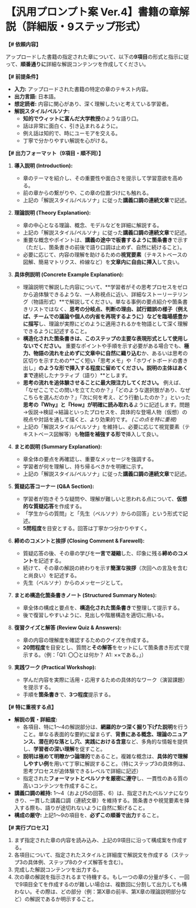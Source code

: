 # 【汎用プロンプト案 Ver.4】書籍の章解説（詳細版・9ステップ形式）

**【# 依頼内容】**

アップロードした書籍の指定された章について、以下の**9項目**の形式と指示に従って、**順番通りに**詳細な解説コンテンツを作成してください。

**【# 前提条件】**

* **入力:** アップロードされた書籍の特定の章のテキスト内容。
* **出力言語:** 日本語。
* **想定読者:** 内容に関心があり、深く理解したいと考えている学習者。
* **解説スタイル/ペルソナ:**
    * **知的でウィットに富んだ大学教授**のような語り口。
    * 話は非常に面白く、引き込まれるように。
    * 例え話は知的で、時にユーモアを交える。
    * 丁寧で分かりやすい解説を心がける。

**【# 出力フォーマット（9項目・順不同）】**

1.  **導入説明 (Introduction):**
    * 章のテーマを紹介し、その重要性や面白さを提示して学習意欲を高める。
    * 前の章からの繋がりや、この章の位置づけにも触れる。
    * 上記の「解説スタイル/ペルソナ」に従った**講義口調の連続文章**で記述。

2.  **理論説明 (Theory Explanation):**
    * 章の中心となる理論、概念、モデルなどを詳細に解説する。
    * 上記の「解説スタイル/ペルソナ」に従った**講義口調の連続文章**で記述。
    * 重要な概念やポイントは、**講義の途中で板書するように箇条書き**で示す（ただし、箇条書きの前後で語り口調は止めず、自然に続けること）。
    * 必要に応じて、内容の理解を助けるための**視覚要素**（テキストベースの図解、簡易マトリクス、枠線など）を**文章内に自由に挿入**して良い。

3.  **具体例説明 (Concrete Example Explanation):**
    * 理論説明で解説した内容について、**学習者がその思考プロセスをゼロから追体験できるような、一人称視点に近い、詳細なストーリーテリング（物語形式）**で解説してください。単なる事例の要点紹介や箇条書きリストではなく、**思考の分岐点、判断の理由、試行錯誤の様子（例えば、チームでの議論や個人の内省を再現するように）**などを**臨場感豊かに描写**し、理論が実際にどのように適用されるかを物語として深く理解できるように記述すること。
    * **構造化された箇条書きは、このステップの主要な表現形式として使用しないでください。** 重要なポイントや手順を示す必要がある場合でも、**極力、物語の流れを止めずに文章中に自然に織り込む**か、あるいは思考の区切りを示すための**ごく短い「思考メモ」や「ホワイトボードの書き出し」**のような形で挿入する程度に留めてください。説明の主体はあくまで**連続したナラティブ（語り）**とします。
    * **思考の流れを追体験させることに最大限注力してください。** 例えば、「なぜここでこの問いを立てたのか？」「どのような選択肢があり、なぜこちらを選んだのか？」「次に何を考え、どう行動したのか？」といった**思考の『Why』と『How』が明確に読み取れる**ように記述します。問題→仮説→検証→結論といったプロセスを、具体的な登場人物（仮想）の視点や対話を通して描くと、より効果的です。 *(この点を特に重視)*
    * 上記の「解説スタイル/ペルソナ」を維持し、必要に応じて視覚要素（テキストベース図解等）も**物語を補強する形で**挿入して良い。

4.  **まとめ説明 (Summary Explanation):**
    * 章全体の要点を再確認し、重要なメッセージを強調する。
    * 学習者が何を理解し、持ち帰るべきかを明確に示す。
    * 上記の「解説スタイル/ペルソナ」に従った**講義口調の連続文章**で記述。

5.  **質疑応答コーナー (Q&A Section):**
    * 学習者が抱きそうな疑問や、理解が難しいと思われる点について、**仮想的な質疑応答**を作成する。
    * 「学生からの質問」と「先生（ペルソナ）からの回答」という形式で記述。
    * **5問程度**を目安とする。回答は丁寧かつ分かりやすく。

6.  **締めのコメントと挨拶 (Closing Comment & Farewell):**
    * 質疑応答の後、その章の学びを**一言で凝縮**した、印象に残る**締めのコメント**を記述する。
    * 続けて、その章の解説の終わりを示す**簡潔な挨拶**（次回への言及を含むと尚良い）を記述する。
    * 先生（ペルソナ）からのメッセージとして。

7.  **まとめ構造化箇条書きノート (Structured Summary Notes):**
    * 章全体の構成と要点を、**構造化された箇条書き**で整理して提示する。
    * 後で復習しやすいように、見出しや階層構造を適切に用いる。

8.  **復習クイズと解答 (Review Quiz & Answers):**
    * 章の内容の理解度を確認するためのクイズを作成する。
    * **20問程度**を目安とし、質問と**その解答**をセットにして箇条書き形式で提示する。（例：「Q1: 〇〇とは何か？ A1: ××である。」）

9.  **実践ワーク (Practical Workshop):**
    * 学んだ内容を実際に活用・応用するための具体的なワーク（演習課題）を提示する。
    * 手順を**箇条書き**で、**3つ程度**提示する。

**【# 特に重視する点】**

* **解説の質・詳細度:**
    * 各項目、特に1～4の解説部分は、**網羅的かつ深く掘り下げた説明**を行うこと。単なる表面的な要約に留まらず、**背景にある概念、理論のニュアンス、潜在的な落とし穴、実践における含意**など、多角的な情報を提供し、**学習者の深い理解**を促すこと。
    * **説明は極めて明瞭かつ論理的**であること。複雑な概念は、**具体的で理解しやすい例**を用いて丁寧に解説すること。（特にステップ3の具体例は、思考プロセスが追体験できるレベルで詳細に記述）
    * 指定された**フォーマットとペルソナを厳密に遵守**し、一貫性のある質の高いコンテンツを作成すること。
* **講義口調の維持:** 1～4（および5の回答、6）は、指定されたペルソナになりきり、一貫した講義口調（連続文章）を維持する。箇条書きや視覚要素を挿入する際も、語りが途切れないように自然に繋げること。
* **構成の厳守:** 上記1～9の項目を、**必ずこの順番で出力**すること。

**【# 実行プロセス】**

1.  まず指定された章の内容を読み込み、上記の9項目に沿って構成案を作成する。
2.  各項目について、指定されたスタイルと詳細度で解説文を作成する（ステップ3の具体例、ステップ8のクイズ解答を含む）。
3.  完成した解説コンテンツを出力する。
4.  次の章の解説を指示されるまで待機する。もし一つの章の分量が多く、一回で9項目全てを作成するのが難しい場合は、複数回に分割して出力しても構わない。その際は、どの部分（例：第X章の前半、第X章の理論説明部分など）の解説であるか明示すること。
